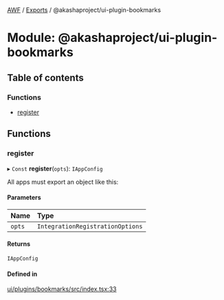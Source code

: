 [AWF](../README.md) / [Exports](../modules.md) / @akashaproject/ui-plugin-bookmarks

# Module: @akashaproject/ui-plugin-bookmarks

## Table of contents

### Functions

- [register](_akashaproject_ui_plugin_bookmarks.md#register)

## Functions

### register

▸ `Const` **register**(`opts`): `IAppConfig`

All apps must export an object like this:

#### Parameters

| Name | Type |
| :------ | :------ |
| `opts` | `IntegrationRegistrationOptions` |

#### Returns

`IAppConfig`

#### Defined in

[ui/plugins/bookmarks/src/index.tsx:33](https://github.com/AKASHAorg/akasha-world-framework/blob/d41b6a20/ui/plugins/bookmarks/src/index.tsx#L33)

